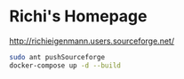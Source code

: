 # Richi's Homepage

<http://richieigenmann.users.sourceforge.net/>

```bash
sudo ant pushSourceforge
docker-compose up -d --build
```
